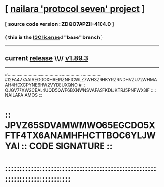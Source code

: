 
# [ [nailara 'protocol seven' project](http://nailara.network/) ]

### [ source code version : ZDQO7APZII-4104.0 ]

### ( this is the [ISC license](license)d "base" branch )
---
## current [release](https://github.com/nailara-technologies/protocol-7/releases) \\\\// [v1.89.3](https://github.com/nailara-technologies/protocol-7/releases/tag/v1.89.3)
---

#.............................................................................
#I2FA4V7AAIAEGOOXH6EINZNFICWLZ7WH3ZRHKYRZRNOHVZU72WHMAAH4HDXCPYNE6HW2VYDBUXQNO
#::: QJGV77XW2CEAL4UQD5QWF6BXNWNSVAFASFKDIJKTRJ5PNFWX3IF :::: NAILARA AMOS :::
# :: JPVZ65SDVAMWMWO65EGCDO5XFTF4TX6ANAMHFHCTTBOC6YLJWYAI :: CODE SIGNATURE ::
# ::::::::::::::::::::::::::::::::::::::::::::::::::::::::::::::::::::::::::::
